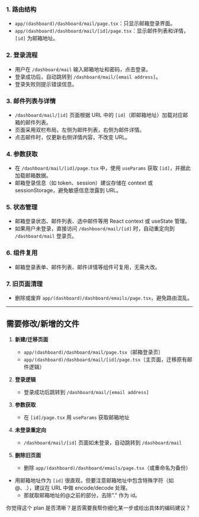 
### 1. 路由结构

- `app/(dashboard)/dashboard/mail/page.tsx`：只显示邮箱登录界面。
- `app/(dashboard)/dashboard/mail/[id]/page.tsx`：显示邮件列表和详情，`[id]` 为邮箱地址。

### 2. 登录流程

- 用户在 `/dashboard/mail` 输入邮箱地址和密码，点击登录。
- 登录成功后，自动跳转到 `/dashboard/mail/[email address]`。
- 登录失败则提示错误信息。

### 3. 邮件列表与详情

- `/dashboard/mail/[id]` 页面根据 URL 中的 `[id]`（即邮箱地址）加载对应邮箱的邮件列表。
- 页面采用双栏布局，左侧为邮件列表，右侧为邮件详情。
- 点击邮件时，仅更新右侧详情内容，不改变 URL。

### 4. 参数获取

- 在 `/dashboard/mail/[id]/page.tsx` 中，使用 `useParams` 获取 `[id]`，并据此加载邮箱数据。
- 邮箱登录信息（如 token、session）建议存储在 context 或 sessionStorage，避免敏感信息泄露到 URL。

### 5. 状态管理

- 邮箱登录状态、邮件列表、选中邮件等用 React context 或 useState 管理。
- 如果用户未登录，直接访问 `/dashboard/mail/[id]` 时，自动重定向到 `/dashboard/mail` 登录页。

### 6. 组件复用

- 邮箱登录表单、邮件列表、邮件详情等组件可复用，无需大改。

### 7. 旧页面清理

- 删除或废弃 `app/(dashboard)/dashboard/emails/page.tsx`，避免路由混乱。

---

## 需要修改/新增的文件

1. **新建/迁移页面**
   - `app/(dashboard)/dashboard/mail/page.tsx`（邮箱登录页）
   - `app/(dashboard)/dashboard/mail/[id]/page.tsx`（主页面，迁移原有邮件逻辑）

2. **登录逻辑**
   - 登录成功后跳转到 `/dashboard/mail/[email address]`

3. **参数获取**
   - 在 `[id]/page.tsx` 用 `useParams` 获取邮箱地址

4. **未登录重定向**
   - `/dashboard/mail/[id]` 页面如未登录，自动跳转到 `/dashboard/mail`

5. **删除旧页面**
   - 删除 `app/(dashboard)/dashboard/emails/page.tsx`（或重命名为备份）

- 用邮箱地址作为 `[id]` 很直观，但要注意邮箱地址中包含特殊字符（如 @、.），建议在 URL 中做 encode/decode 处理。
  -  那就取邮箱地址的@之前的部分，去除"." 作为 id。

你觉得这个 plan 是否清晰？是否需要我帮你细化某一步或给出具体的编码建议？